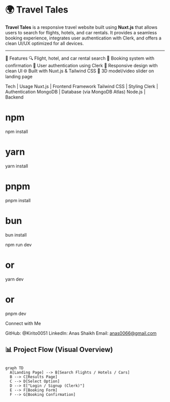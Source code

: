 # 🌍 Travel Tales

**Travel Tales** is a responsive travel website built using **Nuxt.js** that allows users to search for flights, hotels, and car rentals. It provides a seamless booking experience, integrates user authentication with Clerk, and offers a clean UI/UX optimized for all devices.

---

🧩 Features
🔍 Flight, hotel, and car rental search
🧾 Booking system with confirmation
🔐 User authentication using Clerk
📱 Responsive design with clean UI
🌐 Built with Nuxt.js & Tailwind CSS
🎥 3D model/video slider on landing page

Tech | Usage
Nuxt.js | Frontend Framework
Tailwind CSS | Styling
Clerk | Authentication
MongoDB | Database (via MongoDB Atlas)
Node.js | Backend 

# npm
npm install
# yarn
yarn install
# pnpm
pnpm install
# bun
bun install

npm run dev
# or
yarn dev
# or
pnpm dev

Connect with Me

GitHub: @Kirito0051
LinkedIn: Anas Shaikh
Email: anas0066@gmail.com

## 📊 Project Flow (Visual Overview)

```mermaid

graph TD
  A[Landing Page] --> B[Search Flights / Hotels / Cars]
  B --> C[Results Page]
  C --> D[Select Option]
  D --> E["Login / Signup (Clerk)"]
  E --> F[Booking Form]
  F --> G[Booking Confirmation]

